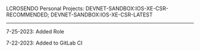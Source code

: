 LCROSENDO Personal Projects: DEVNET-SANDBOX:IOS-XE-CSR-RECOMMENDED; DEVNET-SANDBOX:IOS-XE-CSR-LATEST

---
7-25-2023:
Added Role

7-22-2023: 
Added to GitLab CI

